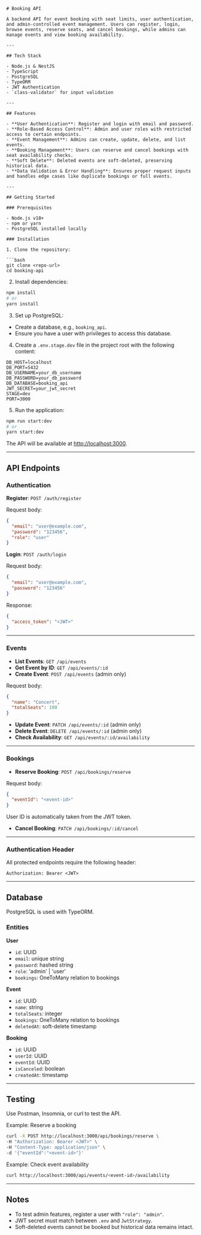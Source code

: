 ````
# Booking API

A backend API for event booking with seat limits, user authentication, and admin-controlled event management. Users can register, login, browse events, reserve seats, and cancel bookings, while admins can manage events and view booking availability.

---

## Tech Stack

- Node.js & NestJS
- TypeScript
- PostgreSQL
- TypeORM
- JWT Authentication
- `class-validator` for input validation

---

## Features

- **User Authentication**: Register and login with email and password.
- **Role-Based Access Control**: Admin and user roles with restricted access to certain endpoints.
- **Event Management**: Admins can create, update, delete, and list events.
- **Booking Management**: Users can reserve and cancel bookings with seat availability checks.
- **Soft Delete**: Deleted events are soft-deleted, preserving historical data.
- **Data Validation & Error Handling**: Ensures proper request inputs and handles edge cases like duplicate bookings or full events.

---

## Getting Started

### Prerequisites

- Node.js v18+
- npm or yarn
- PostgreSQL installed locally

### Installation

1. Clone the repository:

```bash
git clone <repo-url>
cd booking-api
````

2. Install dependencies:

```bash
npm install
# or
yarn install
```

3. Set up PostgreSQL:

* Create a database, e.g., `booking_api`.
* Ensure you have a user with privileges to access this database.

4. Create a `.env.stage.dev` file in the project root with the following content:

```
DB_HOST=localhost
DB_PORT=5432
DB_USERNAME=your_db_username
DB_PASSWORD=your_db_password
DB_DATABASE=booking_api
JWT_SECRET=your_jwt_secret
STAGE=dev
PORT=3000
```

5. Run the application:

```bash
npm run start:dev
# or
yarn start:dev
```

The API will be available at [http://localhost:3000](http://localhost:3000).

---

## API Endpoints

### Authentication

**Register**: `POST /auth/register`

Request body:

```json
{
  "email": "user@example.com",
  "password": "123456",
  "role": "user"
}
```

**Login**: `POST /auth/login`

Request body:

```json
{
  "email": "user@example.com",
  "password": "123456"
}
```

Response:

```json
{
  "access_token": "<JWT>"
}
```

---

### Events

* **List Events**: `GET /api/events`
* **Get Event by ID**: `GET /api/events/:id`
* **Create Event**: `POST /api/events` (admin only)

Request body:

```json
{
  "name": "Concert",
  "totalSeats": 100
}
```

* **Update Event**: `PATCH /api/events/:id` (admin only)
* **Delete Event**: `DELETE /api/events/:id` (admin only)
* **Check Availability**: `GET /api/events/:id/availability`

---

### Bookings

* **Reserve Booking**: `POST /api/bookings/reserve`

Request body:

```json
{
  "eventId": "<event-id>"
}
```

User ID is automatically taken from the JWT token.

* **Cancel Booking**: `PATCH /api/bookings/:id/cancel`

---

### Authentication Header

All protected endpoints require the following header:

```
Authorization: Bearer <JWT>
```

---

## Database

PostgreSQL is used with TypeORM.

### Entities

**User**

* `id`: UUID
* `email`: unique string
* `password`: hashed string
* `role`: 'admin' | 'user'
* `bookings`: OneToMany relation to bookings

**Event**

* `id`: UUID
* `name`: string
* `totalSeats`: integer
* `bookings`: OneToMany relation to bookings
* `deletedAt`: soft-delete timestamp

**Booking**

* `id`: UUID
* `userId`: UUID
* `eventId`: UUID
* `isCanceled`: boolean
* `createdAt`: timestamp

---

## Testing

Use Postman, Insomnia, or curl to test the API.

Example: Reserve a booking

```bash
curl -X POST http://localhost:3000/api/bookings/reserve \
-H "Authorization: Bearer <JWT>" \
-H "Content-Type: application/json" \
-d '{"eventId":"<event-id>"}'
```

Example: Check event availability

```bash
curl http://localhost:3000/api/events/<event-id>/availability
```

---

## Notes

* To test admin features, register a user with `"role": "admin"`.
* JWT secret must match between `.env` and `JwtStrategy`.
* Soft-deleted events cannot be booked but historical data remains intact.

```


